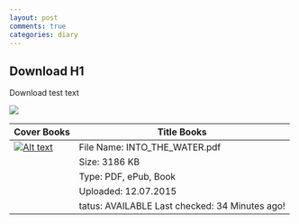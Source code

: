 ```yaml
---
layout: post
comments: true
categories: diary
---
```


## Download H1

Download test text

![](//s2982.pcdn.co/wp-content/uploads/2014/08/HP_hc_new_3-e1407533776984.jpeg)

Cover Books   | Title Books
------------- | -------------
[![Alt text](//s2982.pcdn.co/wp-content/uploads/2014/08/HP_hc_new_3-e1407533776984.jpeg)](http://example.com/)              | File Name: INTO_THE_WATER.pdf
              | Size: 3186 KB
              | Type: PDF, ePub, Book
              | Uploaded: 12.07.2015
              | tatus: AVAILABLE Last checked: 34 Minutes ago!









